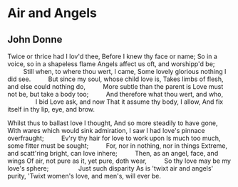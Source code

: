 # Air and Angels
## John Donne
Twice or thrice had I lov'd thee,
Before I knew thy face or name;
So in a voice, so in a shapeless flame
Angels affect us oft, and worshipp'd be;
         Still when, to where thou wert, I came,
Some lovely glorious nothing I did see.
         But since my soul, whose child love is,
Takes limbs of flesh, and else could nothing do,
         More subtle than the parent is
Love must not be, but take a body too;
         And therefore what thou wert, and who,
                I bid Love ask, and now
That it assume thy body, I allow,
And fix itself in thy lip, eye, and brow.

Whilst thus to ballast love I thought,
And so more steadily to have gone,
With wares which would sink admiration,
I saw I had love's pinnace overfraught;
         Ev'ry thy hair for love to work upon
Is much too much, some fitter must be sought;
         For, nor in nothing, nor in things
Extreme, and scatt'ring bright, can love inhere;
         Then, as an angel, face, and wings
Of air, not pure as it, yet pure, doth wear,
         So thy love may be my love's sphere;
                Just such disparity
As is 'twixt air and angels' purity,
'Twixt women's love, and men's, will ever be.